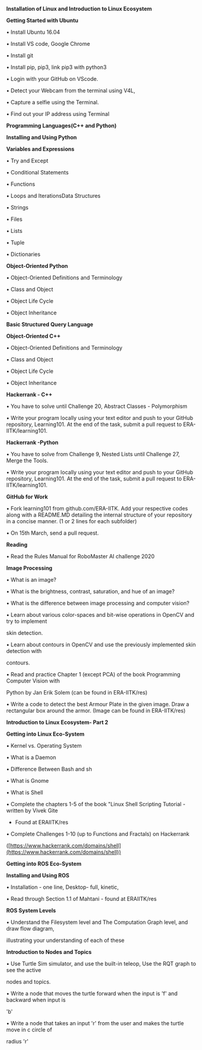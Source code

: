 **Installation of Linux and Introduction to Linux Ecosystem**

**Getting Started with Ubuntu**

• Install Ubuntu 16.04

• Install VS code, Google Chrome

• Install git

• Install pip, pip3, link pip3 with python3

• Login with your GitHub on VScode.

• Detect your Webcam from the terminal using V4L,

• Capture a selfie using the Terminal.

• Find out your IP address using Terminal

**Programming Languages(C++ and Python)**

**Installing and Using Python**

**Variables and Expressions**

• Try and Except

• Conditional Statements

• Functions

• Loops and IterationsData Structures

• Strings

• Files

• Lists

• Tuple

• Dictionaries

**Object-Oriented Python**

• Object-Oriented Definitions and Terminology

• Class and Object

• Object Life Cycle

• Object Inheritance

**Basic Structured Query Language**

**Object-Oriented C++**

• Object-Oriented Definitions and Terminology

• Class and Object

• Object Life Cycle

• Object Inheritance

**Hackerrank - C++**

• You have to solve until Challenge 20, Abstract Classes - Polymorphism

• Write your program locally using your text editor and push to your GitHub repository, Learning101. At the end of the task, submit a pull request to ERA-IITK/learning101.

**Hackerrank -Python**

• You have to solve from Challenge 9, Nested Lists until Challenge 27, Merge the Tools.

• Write your program locally using your text editor and push to your GitHub repository, Learning101. At the end of the task, submit a pull request to ERA-IITK/learning101.

**GitHub for Work**

• Fork learning101 from github.com/ERA-IITK. Add your respective codes along with a README.MD detailing the internal structure of your repository in a concise manner. (1 or 2 lines for each subfolder)

• On 15th March, send a pull request.

**Reading**

• Read the Rules Manual for RoboMaster AI challenge 2020

**Image Processing**

• What is an image?

• What is the brightness, contrast, saturation, and hue of an image?

• What is the difference between image processing and computer vision?

• Learn about various color-spaces and bit-wise operations in OpenCV and try to implement

skin detection.

• Learn about contours in OpenCV and use the previously implemented skin detection with

contours.

• Read and practice Chapter 1 (except PCA) of the book Programming Computer Vision with

Python by Jan Erik Solem (can be found in ERA-IITK/res)

• Write a code to detect the best Armour Plate in the given image. Draw a rectangular box around the armor. (Image can be found in ERA-IITK/res)

**Introduction to Linux Ecosystem- Part 2**

**Getting into Linux Eco-System**

• Kernel vs. Operating System

• What is a Daemon

• Difference Between Bash and sh

• What is Gnome

• What is Shell

• Complete the chapters 1-5 of the book &quot;Linux Shell Scripting Tutorial - written by Vivek Gite

- Found at ERAIITK/res

• Complete Challenges 1-10 (up to Functions and Fractals) on Hackerrank

([https://www.hackerrank.com/domains/shell](https://www.hackerrank.com/domains/shell))

**Getting into ROS Eco-System**

**Installing and Using ROS**

• Installation - one line, Desktop- full, kinetic,

• Read through Section 1.1 of Mahtani - found at ERAIITK/res

**ROS System Levels**

• Understand the Filesystem level and The Computation Graph level, and draw flow diagram,

illustrating your understanding of each of these

**Introduction to Nodes and Topics**

• Use Turtle Sim simulator, and use the built-in teleop, Use the RQT graph to see the active

nodes and topics.

• Write a node that moves the turtle forward when the input is &#39;f&#39; and backward when input is

&#39;b&#39;

• Write a node that takes an input &#39;r&#39; from the user and makes the turtle move in c circle of

radius &#39;r&#39;
